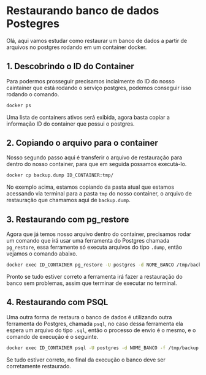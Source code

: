 # Restaurando banco de dados Postegres

Olá, aqui vamos estudar como restaurar um banco de dados a partir de arquivos no postgres rodando em um container docker.

## 1. Descobrindo o ID do Container

Para podermos prosseguir precisamos incialmente do ID do nosso caintainer que está rodando o serviço postgres, podemos conseguir isso rodando o comando.

```sh
docker ps
```
Uma lista de containers ativos será exibida, agora basta copiar a informação ID do container que possui o postgres.

## 2. Copiando o arquivo para o container

Nosso segundo passo aqui é transferir o arquivo de restauração para dentro do nosso container, para que em seguida possamos executá-lo.

```sh
docker cp backup.dump ID_CONTAINER:tmp/
```
No exemplo acima, estamos copiando da pasta atual que estamos acessando via terminal para a pasta `tmp` do nosso container, o arquivo de restauração que chamamos aqui de `backup.dump`.

## 3. Restaurando com pg_restore

Agora que já temos nosso arquivo dentro do container, precisamos rodar um comando que irá usar uma ferramenta do Postgres chamada `pg_restore`, essa ferramente só executa arquivos do tipo `.dump`, então vejamos o comando abaixo.

```sh
docker exec ID_CONTAINER pg_restore -U postgres -d NOME_BANCO /tmp/backup.dump
```

Pronto se tudo estiver correto a ferramenta irá fazer a restauração do banco sem problemas, assim que terminar de executar no terminal.

## 4. Restaurando com PSQL

Uma outra forma de restaura o banco de dados é utilizando outra ferramenta do Postgres, chamada `psql`, no caso dessa ferramenta ela espera um arquivo do tipo `.sql`, então o processo de envio é o mesmo, e o comando de execução é o seguinte.

```sh
docker exec ID_CONTAINER psql -U postgres -d NOME_BANCO -f /tmp/backup.sql
```

Se tudo estiver correto, no final da execução o banco deve ser corretamente restaurado.